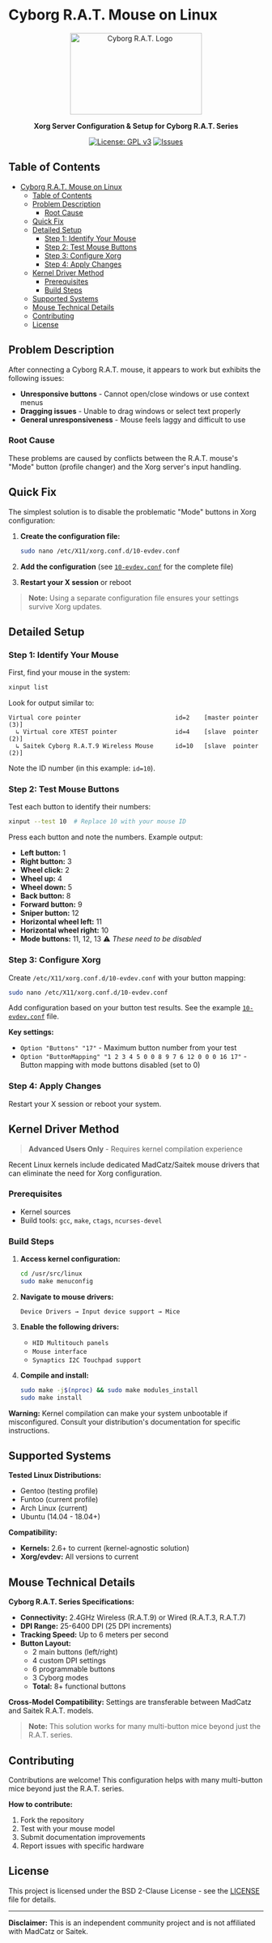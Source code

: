 # Cyborg R.A.T. Mouse on Linux

<div align="center">
  <img width="260" height="161" src="./images/rat-logo.png" alt="Cyborg R.A.T. Logo">
  
  **Xorg Server Configuration & Setup for Cyborg R.A.T. Series**
  
  [![License: GPL v3](https://img.shields.io/badge/License-GPLv3-blue.svg)](https://www.gnu.org/licenses/gpl-3.0)
  [![Issues](https://img.shields.io/github/issues/rkruk/R.A.T.-Cyborg-Mouse-on-Linux)](https://github.com/rkruk/R.A.T.-Cyborg-Mouse-on-Linux/issues)
</div>

## Table of Contents

- [Cyborg R.A.T. Mouse on Linux](#cyborg-rat-mouse-on-linux)
  - [Table of Contents](#table-of-contents)
  - [Problem Description](#problem-description)
    - [Root Cause](#root-cause)
  - [Quick Fix](#quick-fix)
  - [Detailed Setup](#detailed-setup)
    - [Step 1: Identify Your Mouse](#step-1-identify-your-mouse)
    - [Step 2: Test Mouse Buttons](#step-2-test-mouse-buttons)
    - [Step 3: Configure Xorg](#step-3-configure-xorg)
    - [Step 4: Apply Changes](#step-4-apply-changes)
  - [Kernel Driver Method](#kernel-driver-method)
    - [Prerequisites](#prerequisites)
    - [Build Steps](#build-steps)
  - [Supported Systems](#supported-systems)
  - [Mouse Technical Details](#mouse-technical-details)
  - [Contributing](#contributing)
  - [License](#license)

## Problem Description

After connecting a Cyborg R.A.T. mouse, it appears to work but exhibits the following issues:

- **Unresponsive buttons** - Cannot open/close windows or use context menus
- **Dragging issues** - Unable to drag windows or select text properly  
- **General unresponsiveness** - Mouse feels laggy and difficult to use

### Root Cause

These problems are caused by conflicts between the R.A.T. mouse's "Mode" button (profile changer) and the Xorg server's input handling.

## Quick Fix

The simplest solution is to disable the problematic "Mode" buttons in Xorg configuration:

1. **Create the configuration file:**
   ```bash
   sudo nano /etc/X11/xorg.conf.d/10-evdev.conf
   ```

2. **Add the configuration** (see [`10-evdev.conf`](./10-evdev.conf) for the complete file)

3. **Restart your X session** or reboot

> **Note:** Using a separate configuration file ensures your settings survive Xorg updates.

## Detailed Setup

### Step 1: Identify Your Mouse

First, find your mouse in the system:

```bash
xinput list
```

Look for output similar to:
```
Virtual core pointer                          id=2    [master pointer  (3)]
  ↳ Virtual core XTEST pointer                id=4    [slave  pointer  (2)]
  ↳ Saitek Cyborg R.A.T.9 Wireless Mouse      id=10   [slave  pointer  (2)]
```

Note the ID number (in this example: `id=10`).

### Step 2: Test Mouse Buttons

Test each button to identify their numbers:

```bash
xinput --test 10  # Replace 10 with your mouse ID
```

Press each button and note the numbers. Example output:
- **Left button:** 1
- **Right button:** 3  
- **Wheel click:** 2
- **Wheel up:** 4
- **Wheel down:** 5
- **Back button:** 8
- **Forward button:** 9
- **Sniper button:** 12
- **Horizontal wheel left:** 11
- **Horizontal wheel right:** 10
- **Mode buttons:** 11, 12, 13 ⚠️ *These need to be disabled*

### Step 3: Configure Xorg

Create `/etc/X11/xorg.conf.d/10-evdev.conf` with your button mapping:

```bash
sudo nano /etc/X11/xorg.conf.d/10-evdev.conf
```

Add configuration based on your button test results. See the example [`10-evdev.conf`](./10-evdev.conf) file.

**Key settings:**
- `Option "Buttons" "17"` - Maximum button number from your test
- `Option "ButtonMapping" "1 2 3 4 5 0 0 8 9 7 6 12 0 0 0 16 17"` - Button mapping with mode buttons disabled (set to 0)

### Step 4: Apply Changes

Restart your X session or reboot your system.

## Kernel Driver Method

> **Advanced Users Only** - Requires kernel compilation experience

Recent Linux kernels include dedicated MadCatz/Saitek mouse drivers that can eliminate the need for Xorg configuration.

### Prerequisites
- Kernel sources
- Build tools: `gcc`, `make`, `ctags`, `ncurses-devel`

### Build Steps

1. **Access kernel configuration:**
   ```bash
   cd /usr/src/linux
   sudo make menuconfig
   ```

2. **Navigate to mouse drivers:**
   ```
   Device Drivers → Input device support → Mice
   ```

3. **Enable the following drivers:**
   - `HID Multitouch panels` 
   - `Mouse interface` 
   - `Synaptics I2C Touchpad support`

4. **Compile and install:**
   ```bash
   sudo make -j$(nproc) && sudo make modules_install
   sudo make install
   ```

**Warning:** Kernel compilation can make your system unbootable if misconfigured. Consult your distribution's documentation for specific instructions.

## Supported Systems

**Tested Linux Distributions:**
- Gentoo (testing profile)
- Funtoo (current profile) 
- Arch Linux (current)
- Ubuntu (14.04 - 18.04+)

**Compatibility:**
- **Kernels:** 2.6+ to current (kernel-agnostic solution)
- **Xorg/evdev:** All versions to current

## Mouse Technical Details

**Cyborg R.A.T. Series Specifications:**
- **Connectivity:** 2.4GHz Wireless (R.A.T.9) or Wired (R.A.T.3, R.A.T.7)
- **DPI Range:** 25-6400 DPI (25 DPI increments)
- **Tracking Speed:** Up to 6 meters per second
- **Button Layout:**
  - 2 main buttons (left/right)
  - 4 custom DPI settings  
  - 6 programmable buttons
  - 3 Cyborg modes
  - **Total:** 8+ functional buttons

**Cross-Model Compatibility:**
Settings are transferable between MadCatz and Saitek R.A.T. models.

> **Note:** This solution works for many multi-button mice beyond just the R.A.T. series.

## Contributing

Contributions are welcome! This configuration helps with many multi-button mice beyond just the R.A.T. series.

**How to contribute:**
1. Fork the repository
2. Test with your mouse model
3. Submit documentation improvements
4. Report issues with specific hardware

## License

This project is licensed under the BSD 2-Clause License - see the [LICENSE](LICENSE) file for details.

---

**Disclaimer:** This is an independent community project and is not affiliated with MadCatz or Saitek.
